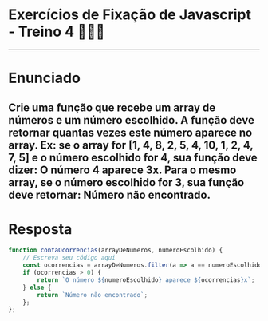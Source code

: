 # Exercícios de Fixação de Javascript - Treino 4 🏋🏽‍♀️
---
# Enunciado
Crie uma função que recebe um array de números e um número escolhido. A função deve retornar quantas vezes este número aparece no array.
Ex: se o array for **[1, 4, 8, 2, 5, 4, 10, 1, 2, 4, 7, 5]** e o número escolhido for **4**, sua função deve dizer: **O número 4 aparece 3x**.
Para o mesmo array, se o número escolhido for **3**, sua função deve retornar: **Número não encontrado**.
---
# Resposta
```javascript
function contaOcorrencias(arrayDeNumeros, numeroEscolhido) {
    // Escreva seu código aqui
    const ocorrencias = arrayDeNumeros.filter(a => a == numeroEscolhido).length;
    if (ocorrencias > 0) {
        return `O número ${numeroEscolhido} aparece ${ocorrencias}x`;
    } else {
        return `Número não encontrado`;
    };
};
```
